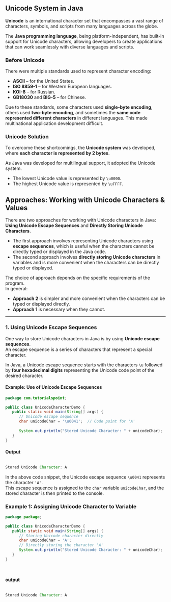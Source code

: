 ## Unicode System in Java

**Unicode** is an international character set that encompasses a vast range of characters, symbols, and scripts from many languages across the globe.

The **Java programming language**, being platform-independent, has built-in support for Unicode characters, allowing developers to create applications that can work seamlessly with diverse languages and scripts.

### Before Unicode

There were multiple standards used to represent character encoding:

- **ASCII** – for the United States.  
- **ISO 8859-1** – for Western European languages.  
- **KOI-8** – for Russian.  
- **GB18030** and **BIG-5** – for Chinese.

Due to these standards, some characters used **single-byte encoding**, others used **two-byte encoding**, and sometimes the **same code represented different characters** in different languages. This made multinational application development difficult.

### Unicode Solution

To overcome these shortcomings, the **Unicode system** was developed, where **each character is represented by 2 bytes**.

As Java was developed for multilingual support, it adopted the Unicode system.

- The lowest Unicode value is represented by `\u0000`.
- The highest Unicode value is represented by `\uFFFF`.


## Approaches: Working with Unicode Characters & Values

There are two approaches for working with Unicode characters in Java:  
**Using Unicode Escape Sequences** and **Directly Storing Unicode Characters**.

- The first approach involves representing Unicode characters using **escape sequences**, which is useful when the characters cannot be directly typed or displayed in the Java code.  
- The second approach involves **directly storing Unicode characters** in variables and is more convenient when the characters can be directly typed or displayed.

The choice of approach depends on the specific requirements of the program.  
In general:
- **Approach 2** is simpler and more convenient when the characters can be typed or displayed directly.
- **Approach 1** is necessary when they cannot.

---

### 1. Using Unicode Escape Sequences

One way to store Unicode characters in Java is by using **Unicode escape sequences**.  
An escape sequence is a series of characters that represent a special character.  

In Java, a Unicode escape sequence starts with the characters `\u` followed by **four hexadecimal digits** representing the Unicode code point of the desired character.

#### Example: Use of Unicode Escape Sequences

```java
package com.tutorialspoint;

public class UnicodeCharacterDemo {
   public static void main(String[] args) {   		 
      // Unicode escape sequence
      char unicodeChar = '\u0041';  // Code point for 'A'
      
      System.out.println("Stored Unicode Character: " + unicodeChar);
   }
}
```

#### Output
```java 

Stored Unicode Character: A
```


In the above code snippet, the Unicode escape sequence `\u0041` represents the character `'A'`.  
This escape sequence is assigned to the `char` variable `unicodeChar`, and the stored character is then printed to the console.

### Example 1: Assigning Unicode Character to Variable

```java
package package;

public class UnicodeCharacterDemo {
   public static void main(String[] args) {
      // Storing Unicode character directly
      char unicodeChar = 'A';  
      // Directly storing the character 'A'
      System.out.println("Stored Unicode Character: " + unicodeChar);
   }
}
```
```
```
```
```


#### output 

```java

Stored Unicode Character: A
```


```
```
